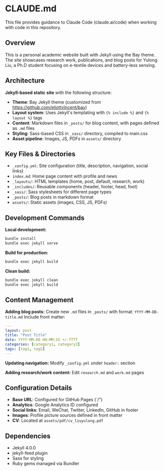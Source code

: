 # CLAUDE.md

This file provides guidance to Claude Code (claude.ai/code) when working with code in this repository.

## Overview

This is a personal academic website built with Jekyll using the Bay theme. The site showcases research work, publications, and blog posts for Yulong Liu, a Ph.D student focusing on e-textile devices and battery-less sensing.

## Architecture

**Jekyll-based static site** with the following structure:
- **Theme**: Bay Jekyll theme (customized from https://github.com/eliottvincent/bay)
- **Layout system**: Uses Jekyll's templating with `{% include %}` and `{% layout %}` tags
- **Content**: Markdown files in `_posts/` for blog content, with pages defined as `.md` files
- **Styling**: Sass-based CSS in `_sass/` directory, compiled to main.css
- **Asset pipeline**: Images, JS, PDFs in `assets/` directory

## Key Files & Directories

- `_config.yml`: Site configuration (title, description, navigation, social links)
- `index.md`: Home page content with profile and news
- `_layouts/`: HTML templates (home, post, default, research, work)
- `_includes/`: Reusable components (header, footer, head, foot)
- `_sass/`: Sass stylesheets for different page types
- `_posts/`: Blog posts in markdown format
- `assets/`: Static assets (images, CSS, JS, PDFs)

## Development Commands

**Local development:**
```bash
bundle install
bundle exec jekyll serve
```

**Build for production:**
```bash
bundle exec jekyll build
```

**Clean build:**
```bash
bundle exec jekyll clean
bundle exec jekyll build
```

## Content Management

**Adding blog posts:**
Create new `.md` files in `_posts/` with format: `YYYY-MM-DD-title.md`
Include front matter:
```yaml
---
layout: post
title: "Post Title"
date: YYYY-MM-DD HH:MM:SS +/-TTTT
categories: [category1, category2]
tags: [tag1, tag2]
---
```

**Updating navigation:**
Modify `_config.yml` under `header:` section

**Adding research/work content:**
Edit `research.md` and `work.md` pages

## Configuration Details

- **Base URL**: Configured for GitHub Pages (`/")
- **Analytics**: Google Analytics ID configured
- **Social links**: Email, WeChat, Twitter, LinkedIn, GitHub in footer
- **Images**: Profile picture sources defined in front matter
- **CV**: Located at `assets/pdf/cv_liuyulong.pdf`

## Dependencies

- Jekyll 4.0.0
- jekyll-feed plugin
- Sass for styling
- Ruby gems managed via Bundler